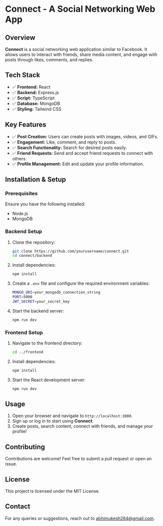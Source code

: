 # Connect - A Social Networking Web App

## Overview
**Connect** is a social networking web application similar to Facebook. It allows users to interact with friends, share media content, and engage with posts through likes, comments, and replies.

## Tech Stack
- ✅ **Frontend:** React
- ✅ **Backend:** Express.js
- ✅ **Script:** TypeScript
- ✅ **Database:** MongoDB
- ✅ **Styling:** Tailwind CSS

## Key Features
- ✅ **Post Creation:** Users can create posts with images, videos, and GIFs.
- ✅ **Engagement:** Like, comment, and reply to posts.
- ✅ **Search Functionality:** Search for desired posts easily.
- ✅ **Friend Requests:** Send and accept friend requests to connect with others.
- ✅ **Profile Management:** Edit and update your profile information.

## Installation & Setup
### Prerequisites
Ensure you have the following installed:
- Node.js
- MongoDB

### Backend Setup
1. Clone the repository:
   ```sh
   git clone https://github.com/yourusername/connect.git
   cd connect/backend
   ```
2. Install dependencies:
   ```sh
   npm install
   ```
3. Create a `.env` file and configure the required environment variables:
   ```sh
   MONGO_URI=your_mongodb_connection_string
   PORT=5000
   JWT_SECRET=your_secret_key
   ```
4. Start the backend server:
   ```sh
   npm run dev
   ```

### Frontend Setup
1. Navigate to the frontend directory:
   ```sh
   cd ../frontend
   ```
2. Install dependencies:
   ```sh
   npm install
   ```
3. Start the React development server:
   ```sh
   npm run dev
   ```

## Usage
1. Open your browser and navigate to `http://localhost:3000`.
2. Sign up or log in to start using **Connect**.
3. Create posts, search content, connect with friends, and manage your profile!

## Contributing
Contributions are welcome! Feel free to submit a pull request or open an issue.

## License
This project is licensed under the MIT License.

## Contact
For any queries or suggestions, reach out to abhimukesh284@gmail.com.

